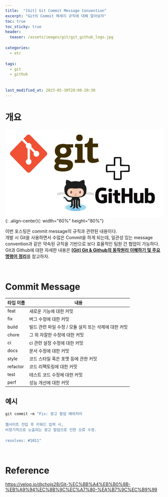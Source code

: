 ```yaml
---
title:  "[Git] Git Commit Message Convention"
excerpt: "Git의 Commit 메세지 규칙에 대해 알아보자"
toc: true
toc_sticky: true
header:
  teaser: /assets/images/git/git_github_logo.jpg

categories:
  - etc

tags:
  - git
  - github


last_modified_at: 2023-05-30T20:00-20:30
---
```


# 개요  

![jpg](/assets/images/git/git_github_logo.jpg){: .align-center}{: width="60%" height="80%"}  

이번 포스팅은 commit message의 규칙과 관련된 내용이다.  
개발 시 Git을 사용하면서 수많은 Commit을 하게 되는데, 일관성 있는 message convention과 같은 약속된 규칙을 기반으로 보다 효율적인 팀원 간 협업이 가능하다.  
Git과 Github에 대한 자세한 내용은 [**[Git] Git & Github의 동작원리 이해하기 및 주요 명령어 정리**](https://yganalyst.github.io/etc/git_github_summary/)를 참고하자.  

  
<br/>

# Commit Message 

| 타입 이름 | 내용 |
| --- | --- |
| feat | 새로운 기능에 대한 커밋 |
| fix | 버그 수정에 대한 커밋 |
| build | 빌드 관련 파일 수정 / 모듈 설치 또는 삭제에 대한 커밋 |
| chore | 그 외 자잘한 수정에 대한 커밋 |
| ci | ci 관련 설정 수정에 대한 커밋 |
| docs | 문서 수정에 대한 커밋 |
| style | 코드 스타일 혹은 포맷 등에 관한 커밋 |
| refactor | 코드 리팩토링에 대한 커밋 |
| test | 테스트 코드 수정에 대한 커밋 |
| perf | 성능 개선에 대한 커밋 | 

## 예시  

```ruby
git commit -m "Fix: 광고 팝업 예외처리

웹사이트 진입 후 키워드 입력 시,
비정기적으로 노출되는 광고 팝업으로 인한 오류 수정.

resolves: #1011"
```


<br/>

# Reference  

https://velog.io/@chojs28/Git-%EC%BB%A4%EB%B0%8B-%EB%A9%94%EC%8B%9C%EC%A7%80-%EA%B7%9C%EC%B9%99  









